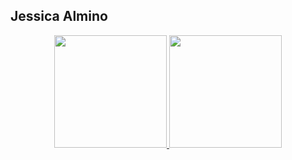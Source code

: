 ## Jessica Almino
<div align="center" style="display: inline_block">
  <a href="https://github.com/Almjes">
  <img height="180em" src="https://github-readme-stats.vercel.app/api?username=Almjes&show_icons=true&theme=dracula&include_all_commits=true&count_private=true"/>
  <img height="180em" src="https://github-readme-stats.vercel.app/api/top-langs/?username=Almjes&layout=compact&langs_count=7&theme=dracula"/>
</div>

</div>
